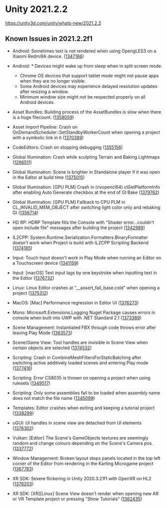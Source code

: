 # Unity 2021.2.2
https://unity3d.com/unity/whats-new/2021.2.2

## Known Issues in 2021.2.2f1

<ul>
<li><p>Android:  Sometimes text is not rendered when using OpengLES3 on a Xiaomi Redmi9A device. (<a href="https://issuetracker.unity3d.com/issues/android-the-text-is-missing-on-a-xiaomi-redmi9a-device">1347186</a>)</p></li>
<li><p>Android: * Devices might wake up from sleep when in split screen mode.<br></p> 
<ul>
<li>Chrome OS devices that support tablet mode might not pause apps when they are no longer visible.<br></li>
<li>Some Android devices may experience delayed resolution updates after resizing a window.<br></li>
<li>Minimum window size might not be respected properly on all Android devices.</li>
</ul></li>
<li><p>Asset Bundles: Building process of the AssetBundles is slow when there is a huge filecount. (<a href="https://issuetracker.unity3d.com/issues/building-process-of-the-assetbundles-is-slow-when-the-file-count-is-huge">1358059</a>)</p></li>
<li><p>Asset Import Pipeline: Crash on OnDemandScheduler::SetStandbyWorkerCount when opening a project with a symbolic link in it (<a href="https://issuetracker.unity3d.com/issues/crash-on-ondemandscheduler-setstandbyworkercount-when-opening-a-project-with-a-symbolic-link-in-it">1370389</a>)</p></li>
<li><p>CodeEditors: Crash on stopping debugging (<a href="https://issuetracker.unity3d.com/issues/crash-on-stopping-debugging">1355156</a>)</p></li>
<li><p>Global Illumination: Crash while sculpting Terrain and Baking Lightmaps (<a href="https://issuetracker.unity3d.com/issues/crash-while-sculpting-terrain">1266511</a>)</p></li>
<li><p>Global Illumination: Scene is brighter in Standalone player if it was open in the Editor at build time (<a href="https://issuetracker.unity3d.com/issues/scene-is-brighter-in-standalone-player-if-it-was-open-in-the-editor-at-build-time">1375015</a>)</p></li>
<li><p>Global Illumination: [GPU PLM] Crash in (nvopencl64) clGetPlatformInfo after enabling Auto Generate checkbox at the end of GI Bake (<a href="https://issuetracker.unity3d.com/issues/gpu-plm-crash-in-nvopencl64-clgetplatforminfo-after-enabling-auto-generate-checkbox-at-the-end-of-gi-bake">1379762</a>)</p></li>
<li><p>Global Illumination: [GPU PLM] Fallback to CPU PLM in CL_INVALID_MEM_OBJECT after switching light color only and rebaking GI (<a href="https://issuetracker.unity3d.com/issues/gpu-plm-switch-light-color-only-and-rebake-causes-fallback">1356714</a>)</p></li>
<li><p>HD RP: HDRP Template fills the Console with "Shader error...couldn't open include file" messages after building the project (<a href="https://issuetracker.unity3d.com/issues/hdrp-template-fills-the-console-with-shader-error-dot-dot-dot-couldnt-open-include-file-messages-after-building-the-project">1342989</a>)</p></li>
<li><p>IL2CPP: System.Runtime.Serialization.Formatters.BinaryFormatter doesn't work when Project is build with IL2CPP Scripting Backend (<a href="https://issuetracker.unity3d.com/issues/il2cpp-system-dot-runtime-dot-serialization-dot-formatters-dot-binaryformatter-doesnt-work-when-project-is-build-with-il2cpp-scripting-backend">1374185</a>)</p></li>
<li><p>Input: Touch Input doesn't work in Play Mode when running an Editor on a Touchscreen device (<a href="https://issuetracker.unity3d.com/issues/touch-input-doesnt-work-in-play-mode-when-running-an-editor-on-a-touchscreen-device">1341159</a>)</p></li>
<li><p>Input: [macOS] Text input lags by one keystroke when inputting text in the Editor (<a href="https://issuetracker.unity3d.com/issues/text-input-lags-by-one-keystroke-when-inputting-text-in-the-editor">1376732</a>)</p></li>
<li><p>Linux: Linux Editor crashes at "__assert_fail_base.cold" when opening a project (<a href="https://issuetracker.unity3d.com/issues/linux-editor-crashes-at-assert-fail-base-dot-cold-when-opening-a-project">1375312</a>)</p></li>
<li><p>MacOS: [Mac] Performance regression in Editor UI (<a href="https://issuetracker.unity3d.com/issues/mac-performance-regression-in-editor-ui">1376273</a>)</p></li>
<li><p>Mono: Microsoft.Extensions.Logging Nuget Package causes errors in console when built into UWP with .NET Standard 2.1 (<a href="https://issuetracker.unity3d.com/issues/microsoft-dot-extensions-dot-logging-nuget-package-causes-errors-in-console-when-built-into-uwp-with-net-standard-2-dot-1">1373389</a>)</p></li>
<li><p>Scene Management: Instantiated FBX through code throws error after leaving Play Mode (<a href="https://issuetracker.unity3d.com/issues/instantiated-fbx-through-code-throws-error-after-leaving-play-mode">1363573</a>)</p></li>
<li><p>Scene/Game View: Tool handles are invisible in Scene View when certain objects are selected (<a href="https://issuetracker.unity3d.com/issues/tool-handles-are-invisible-in-scene-view-when-certain-objects-are-selected">1374532</a>)</p></li>
<li><p>Scripting: Crash in CombineMeshFiltersForStaticBatching after switching active additively loaded scenes and entering Play mode (<a href="https://issuetracker.unity3d.com/issues/crash-in-combinemeshfiltersforstaticbatching-after-switching-active-scenes-and-entering-play-mode">1377416</a>)</p></li>
<li><p>Scripting: Error CS8035 is thrown on opening a project when using rulesets (<a href="https://issuetracker.unity3d.com/issues/error-cs8035">1349517</a>)</p></li>
<li><p>Scripting: Only some assemblies fail to be loaded when assembly name does not match the file name (<a href="https://issuetracker.unity3d.com/issues/only-some-assemblies-fail-to-be-loaded-when-assembly-name-does-not-match-the-file-name">1345099</a>)</p></li>
<li><p>Templates: Editor crashes when exiting and keeping a tutorial project (<a href="https://issuetracker.unity3d.com/issues/editor-crashes-when-exiting-and-keeping-a-new-micrograme-project">1338299</a>)</p></li>
<li><p>uGUI: UI handles in scene view are detached from UI elements (<a href="https://issuetracker.unity3d.com/issues/ui-handles-in-scene-view-are-detached-from-ui-elements">1376302</a>)</p></li>
<li><p>Vulkan: [Editor] The Scene's GameObjects textures are seemingly random and change colours depending on the Scene's Camera pos. (<a href="https://issuetracker.unity3d.com/issues/vulkan-editor-the-scenes-gameobjects-textures-are-seemingly-random-and-change-colours-depending-on-the-scenes-camera-pos">1337772</a>)</p></li>
<li><p>Window Management: Broken layout stops panels located in the top left corner of the Editor from rendering in the Karting Microgame project (<a href="https://issuetracker.unity3d.com/issues/broken-layout-stops-panels-located-in-the-top-left-corner-of-the-editor-from-rendering-in-the-karting-microgame-project">1367783</a>)</p></li>
<li><p>XR SDK: Severe flickering in Unity 2020.3.21f1 with OpenXR on HL2 (<a href="https://issuetracker.unity3d.com/issues/severe-flickering-in-unity-2020-dot-3-21f1-with-openxr-on-hl2">1376203</a>)</p></li>
<li><p>XR SDK: [XR][Linux] Scene View doesn't render when opening new AR or VR Template project or pressing "Show Tutorials" (<a href="https://issuetracker.unity3d.com/issues/xr-linux-scene-view-doesnt-render-when-opening-new-ar-or-vr-template-project-or-pressing-show-tutorials">1362435</a>)</p></li>
</ul>
